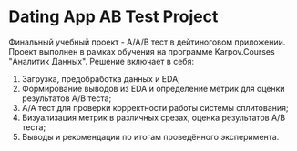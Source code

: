 # Dating App AB Test Project
Финальный учебный проект - A/A/B тест в дейтиноговом приложении. Проект выполнен в рамках обучения на программе Karpov.Courses "Аналитик Данных".
Решение включает в себя:

1. Загрузка, предобработка данных и EDA;
2. Формирование выводов из EDA и определение метрик для оценки результатов A/B теста;
3. A/A тест для проверки корректности работы системы сплитования;
4. Визуализация метрик в различных срезах, оценка результатов A/B теста;
5. Выводы и рекомендации по итогам проведённого эксперимента.
